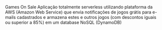 Games On Sale
Aplicação totalmente serverless utilizando plataforma da AWS (Amazon Web Service) que envia notificações de jogos grátis para e-mails cadastrados e armazena estes e outros jogos (com descontos iguais ou superior a 85%) em um database NoSQL (DynamoDB)
